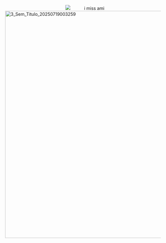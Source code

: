
⠀⠀⠀⠀⠀⠀⠀⠀⠀⠀⠀⠀⠀⠀⠀⠀⠀⠀⠀![](https://komarev.com/ghpvc/?username=elanourr&color=1960d0&label=⠀⠀⠀⠀⠀꒰⠀⠀wishes⠀⠀⟡⠀⠀⠀⠀&abbreviated=true)⠀⠀⠀⠀ i miss ami
<img width="735" height="733" alt="3_Sem_Titulo_20250719003259" src="https://github.com/user-attachments/assets/5ef892b4-8984-418c-b4d7-24ea449fb5f2" />
